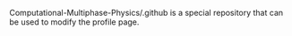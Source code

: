 Computational-Multiphase-Physics/.github is a special repository that can be used to modify the profile page. 
